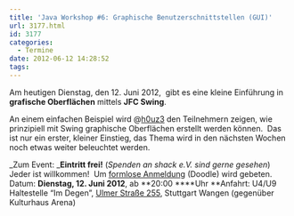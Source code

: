 ```yaml
---
title: 'Java Workshop #6: Graphische Benutzerschnittstellen (GUI)'
url: 3177.html
id: 3177
categories:
  - Termine
date: 2012-06-12 14:28:52
tags:
---
```


Am heutigen Dienstag, den 12\. Juni 2012,  gibt es eine kleine Einführung in **grafische Oberflächen** mittels **JFC Swing**.

An einem einfachen Beispiel wird @[h0uz3](https://twitter.com/h0uz3) den Teilnehmern zeigen, wie prinzipiell mit Swing graphische Oberflächen erstellt werden können.  Das ist nur ein erster, kleiner Einstieg, das Thema wird in den nächsten Wochen noch etwas weiter beleuchtet werden.

_Zum Event:
_**Eintritt frei!** (_Spenden an shack e.V. sind gerne gesehen_) Jeder ist willkommen!  Um [formlose Anmeldung](http://www.doodle.com/8k3d4ngzsxneud8x) (Doodle) wird gebeten.
Datum: **Dienstag, 12\. Juni 2012**, ab **20:00 ****Uhr
**Anfahrt: U4/U9 Haltestelle “Im Degen”, [Ulmer Straße 255](https://blog.shackspace.de/?page_id=713), Stuttgart Wangen (gegenüber Kulturhaus Arena)